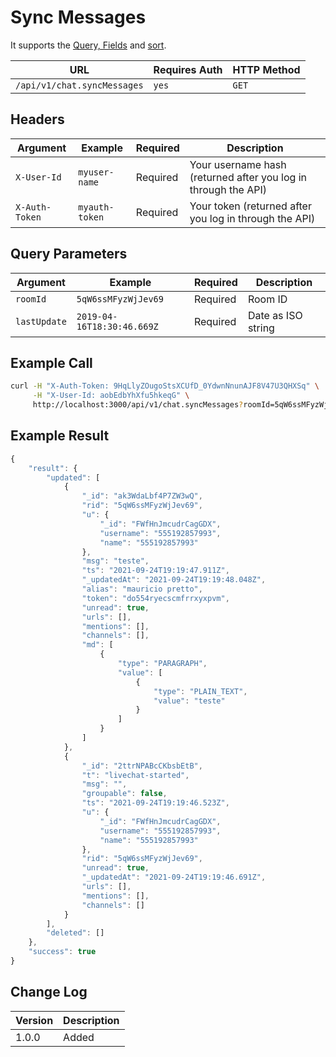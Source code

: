 # Sync Messages

It supports the [Query, Fields](../other-important-endpoints/query-and-fields-info.md#query-example) and [sort](../other-important-endpoints/offset-and-count-and-sort-info.md).

| URL                         | Requires Auth | HTTP Method |
| --------------------------- | ------------- | ----------- |
| `/api/v1/chat.syncMessages` | `yes`         | `GET`       |

## Headers

| Argument       | Example        | Required | Description                                                    |
| -------------- | -------------- | -------- | -------------------------------------------------------------- |
| `X-User-Id`    | `myuser-name`  | Required | Your username hash (returned after you log in through the API) |
| `X-Auth-Token` | `myauth-token` | Required | Your token (returned after you log in through the API)         |

## Query Parameters

| Argument     | Example                    | Required | Description        |
| ------------ | -------------------------- | -------- | ------------------ |
| `roomId`     | `5qW6ssMFyzWjJev69`        | Required | Room ID            |
| `lastUpdate` | `2019-04-16T18:30:46.669Z` | Required | Date as ISO string |

## Example Call

```bash
curl -H "X-Auth-Token: 9HqLlyZOugoStsXCUfD_0YdwnNnunAJF8V47U3QHXSq" \
     -H "X-User-Id: aobEdbYhXfu5hkeqG" \
     http://localhost:3000/api/v1/chat.syncMessages?roomId=5qW6ssMFyzWjJev69&lastUpdate=2019-04-16T18:30:46.669Z
```

## Example Result

```javascript
{
    "result": {
        "updated": [
            {
                "_id": "ak3WdaLbf4P7ZW3wQ",
                "rid": "5qW6ssMFyzWjJev69",
                "u": {
                    "_id": "FWfHnJmcudrCagGDX",
                    "username": "555192857993",
                    "name": "555192857993"
                },
                "msg": "teste",
                "ts": "2021-09-24T19:19:47.911Z",
                "_updatedAt": "2021-09-24T19:19:48.048Z",
                "alias": "mauricio pretto",
                "token": "do554ryecscmfrrxyxpvm",
                "unread": true,
                "urls": [],
                "mentions": [],
                "channels": [],
                "md": [
                    {
                        "type": "PARAGRAPH",
                        "value": [
                            {
                                "type": "PLAIN_TEXT",
                                "value": "teste"
                            }
                        ]
                    }
                ]
            },
            {
                "_id": "2ttrNPABcCKbsbEtB",
                "t": "livechat-started",
                "msg": "",
                "groupable": false,
                "ts": "2021-09-24T19:19:46.523Z",
                "u": {
                    "_id": "FWfHnJmcudrCagGDX",
                    "username": "555192857993",
                    "name": "555192857993"
                },
                "rid": "5qW6ssMFyzWjJev69",
                "unread": true,
                "_updatedAt": "2021-09-24T19:19:46.691Z",
                "urls": [],
                "mentions": [],
                "channels": []
            }
        ],
        "deleted": []
    },
    "success": true
}
```

## Change Log

| Version | Description |
| ------- | ----------- |
| 1.0.0   | Added       |
